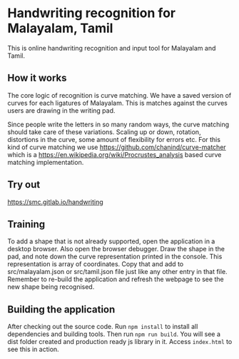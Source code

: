 Handwriting recognition for Malayalam, Tamil
============================================

This is online handwriting recognition and input tool for Malayalam and Tamil.

How it works
------------
The core logic of recognition is curve matching. We have a saved version of curves for each ligatures of Malayalam. This is matches against the curves users are drawing in the writing pad.

Since people write the letters in so many random ways, the curve matching should take care of these variations. Scaling up or down, rotation, distortions in the curve, some amount of flexibility for errors etc. For this kind of curve matching we use https://github.com/chanind/curve-matcher which is a https://en.wikipedia.org/wiki/Procrustes_analysis based curve matching implementation.

Try out
-------

https://smc.gitlab.io/handwriting

Training
--------

To add a shape that is not already supported, open the application in a desktop browser. Also open the browser debugger. Draw the shape in the pad, and note down the curve representation printed in the console. This representation is array of coordinates. Copy that and add to src/malayalam.json or src/tamil.json file just like any other entry in that file. Remember to re-build the application and refresh the webpage to see the new shape being recognised.

Building the application
------------------------

After checking out the source code. Run `npm install` to install all dependencies and building tools. Then run `npm run build`. You will see a dist folder created and production ready js library in it. Access `index.html` to see this in action.

